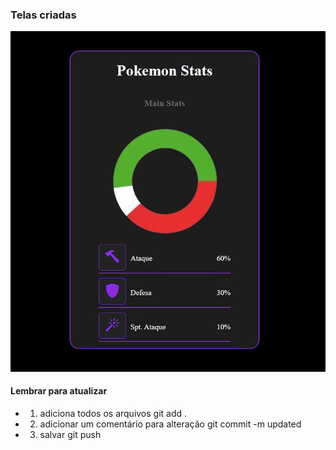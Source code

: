 
### Telas criadas

<img src="./screens/card-pokemon-grafico.png" alt="">

#### Lembrar para atualizar

* 1. adiciona todos os arquivos
git add .

* 2. adicionar um comentário para alteração
git commit -m updated

* 3. salvar
git push    